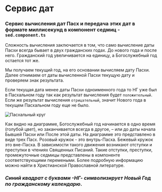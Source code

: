 # Сервис дат

### Сервис вычисления дат Пасх и передача этих дат в формате миллисекунд в компонент седмиц - `sed.component.ts`

Сложность вычисления заключается в том, что само вычисление даты Пасхи всегда бывает в двух гражданских годах. До нового года и после него. Гражданский год увеличивается на единицу, а Богослужебный год остается тот же.

Мы получаем текущий год, на его основании вычисляем дату Пасхи. Далее отнимаем от даты вычисленной Пасхи текущую дату и проверяем знак результата.

Если текущая дата менее даты Пасхи одноименного года то НГ уже был в Пасхальном году так как результат вычисления будет `положительный`. Если же результат вычисления `отрицательный`, значит Нового года в текущем Пасхальном году еще не было.

![Пасхальный круг](https://3.bp.blogspot.com/--4CWPG8YeA4/XdGsnH2zvlI/AAAAAAAAEq8/A5Oa9S2RGv8OFKKfjA9OJwfqXqcKb-vYQCK4BGAYYCw/s640/OrthodoxYear.png)

Как видно на диаграмме, Богослужебный год начинается в одно время (голубой цвет), но заканчивается всегда в другое, – или до даты начала Бывшей Пасхи или После этой даты. На диаграмме это представлено в виде трех Пасх. Розовый кружок - это внутрь-Пасха. Бежевый кружок это вне-Пасха. В зависимости такого движения возникают отступки и преступки в чтениях Священных Писаний. Такие отступки, преступки, промежуточные седмицы представлены в компоненте соответствующими перемеными. Более подробную информацию можно найти в Христианской Православной литературе.


### *Синий квадрат с буквами -НГ- символизирует Новый Год по гражданскому календарю*.

